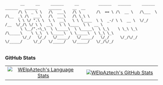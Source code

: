 ```

       __     __     ______     __         ______   ______     ______     ______   ______     ______     __  __    
      /\ \  _ \ \   /\  ___\   /\ \       /\  == \ /\  __ \   /\___  \   /\__  _\ /\  ___\   /\  ___\   /\ \_\ \   
      \ \ \/ ".\ \  \ \  __\   \ \ \____  \ \  _-/ \ \  __ \  \/_/  /__  \/_/\ \/ \ \  __\   \ \ \____  \ \  __ \  
       \ \__/".~\_\  \ \_____\  \ \_____\  \ \_\    \ \_\ \_\   /\_____\    \ \_\  \ \_____\  \ \_____\  \ \_\ \_\ 
        \/_/   \/_/   \/_____/   \/_____/   \/_/     \/_/\/_/   \/_____/     \/_/   \/_____/   \/_____/   \/_/\/_/ 
                                                                                                             

```



### GitHub Stats

<div align="center">
  <table width="100%">
    <tbody>
      <tr>
        <td width="50%" style="border: none !important;">
        <div align="center" width="100%">
          <a href="https://github.com/WElpAztech">
            <img src="https://jc86-github-readme-stats.vercel.app/api/top-langs/?username=WElpAztech&hide=ruby&layout=compact&hide_border=true&langs_count=6" alt="WElpAztech's Language Stats" vertical-align="middle"/>
          </a>
        </div>
        </td>
        <td width="50%" style="border: none !important;">
        <div align="center" width="100%">
          <a href="https://github.com/WElpAztech">
            <img src="https://jc86-github-readme-stats.vercel.app/api?username=WElpAztech&show_icons=true&hide=stars&hide_border=true" alt="WElpAztech's GitHub Stats" vertical-align="middle"/>
          </a>
        </div>
        </td>
      </tr>
    </tbody>
  </table>
</div>

